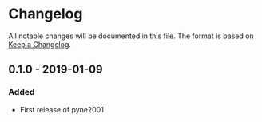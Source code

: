 # Changelog
All notable changes will be documented in this file. The format is based on [Keep a Changelog](https://keepachangelog.com/en/1.0.0/).

## 0.1.0 - 2019-01-09
### Added
- First release of pyne2001
